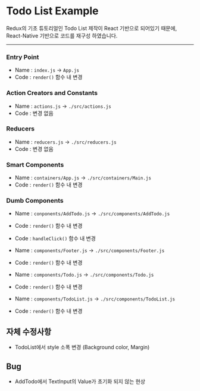 # Todo List Example

Redux의 기초 튜토리얼인 Todo List 제작이 React 기반으로 되어있기 때문에, React-Native 기반으로 코드를 재구성 하였습니다.

---
### Entry Point
- Name : `index.js` -> `App.js`
- Code : `render()` 함수 내 변경

### Action Creators and Constants
- Name : `actions.js` -> `./src/actions.js`
- Code : 변경 없음

### Reducers
- Name : `reducers.js` -> `./src/reducers.js`
- Code : 변경 없음

### Smart Components
- Name : `containers/App.js` -> `./src/containers/Main.js`
- Code : `render()` 함수 내 변경

### Dumb Components
- Name : `conponents/AddTodo.js` -> `./src/components/AddTodo.js`
- Code : `render()` 함수 내 변경
- Code : `handleClick()` 함수 내 변경  

- Name : `components/Footer.js` -> `./src/components/Footer.js`
- Code : `render()` 함수 내 변경  

- Name : `components/Todo.js` -> `./src/components/Todo.js`
- Code : `render()` 함수 내 변경  

- Name : `components/TodoList.js` -> `./src/components/TodoList.js`
- Code : `render()` 함수 내 변경  


## 자체 수정사항
- TodoList에서 style 소폭 변경 (Background color, Margin)

## Bug
- AddTodo에서 TextInput의 Value가 초기화 되지 않는 현상